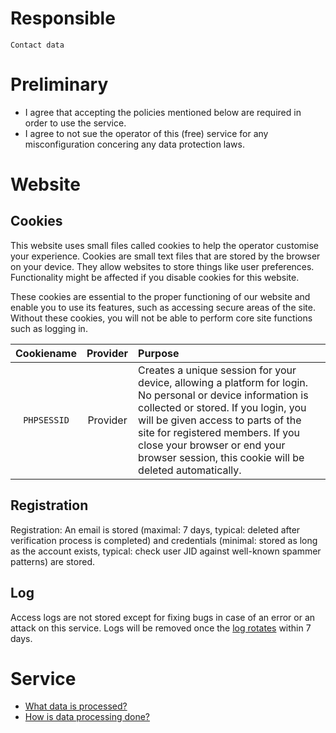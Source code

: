 # Responsible

```
Contact data
```

# Preliminary

- I agree that accepting the policies mentioned below are required in order to use the service.
- I agree to not sue the operator of this (free) service for any misconfiguration concering any data protection laws.

# Website

## Cookies

This website uses small files called cookies to help the operator customise your experience. Cookies are small text files that are stored by the browser on your device. They allow websites to store things like user preferences. Functionality might be affected if you disable cookies for this website.

These cookies are essential to the proper functioning of our website and enable you to use its features, such as accessing secure areas of the site. Without these cookies, you will not be able to perform core site functions such as logging in.

| Cookiename | Provider | Purpose |
|:------------------:|:-----------:|:---------|
| `PHPSESSID` | Provider | Creates a unique session for your device, allowing a platform for login. No personal or device information is collected or stored. If you login, you will be given access to parts of the site for registered members. If you close your browser or end your browser session, this cookie will be deleted automatically. | 

## Registration
Registration: An email is stored (maximal: 7 days, typical: deleted after verification process is completed) and credentials (minimal: stored as long as the account exists, typical: check user JID against well-known spammer patterns) are stored.

## Log
Access logs are not stored except for fixing bugs in case of an error or an attack on this service. Logs will be removed once the [log rotates](https://en.wikipedia.org/wiki/Log_rotation) within 7 days.

# Service

- [What data is processed?](https://wiki.xmpp.org/web/GDPR#Q1.1b_List_what_data_is_processed)
- [How is data processing done?](https://wiki.xmpp.org/web/GDPR#Q1.1c_List_what_processing_is_done)